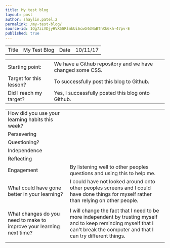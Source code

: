 ```yaml
---
title: My test blog
layout: post
author: shaylin.patel.2
permalink: /my-test-blog/
source-id: 1Og7ziVDjyHVX5GRlmkUi6cwG4dNaBTnXk6kh-47pv-E
published: true
---
```

<table>
  <tr>
    <td>Title</td>
    <td>My Test Blog</td>
    <td>Date</td>
    <td>10/11/17</td>
  </tr>
</table>


<table>
  <tr>
    <td>Starting point:</td>
    <td>We have a Github repository and we have changed some CSS.</td>
  </tr>
  <tr>
    <td>Target for this lesson?</td>
    <td>To successfully post this blog to Github.</td>
  </tr>
  <tr>
    <td>Did I reach my target? </td>
    <td>Yes, I successfully posted this blog onto Github.</td>
  </tr>
</table>


<table>
  <tr>
    <td>How did you use your learning habits this week?</td>
    <td></td>
  </tr>
  <tr>
    <td>Persevering</td>
    <td></td>
  </tr>
  <tr>
    <td>Questioning?</td>
    <td></td>
  </tr>
  <tr>
    <td>Independence</td>
    <td></td>
  </tr>
  <tr>
    <td>Reflecting</td>
    <td></td>
  </tr>
  <tr>
    <td>Engagement</td>
    <td>By listening well to other peoples questions and using this to help me.</td>
  </tr>
  <tr>
    <td>What could have gone better in your learning?</td>
    <td>I could have not looked around onto other peoples screens and I could have done things for myself rather than relying on other people. 
    </td>
  </tr>
  <tr>
    <td></td>
    <td></td>
  </tr>
  <tr>
    <td>What changes do you need to make to improve your learning next time?</td>
    <td>I will change the fact that I need to be more independent by trusting myself and to keep reminding myself that I can't break the
        computer and that I can try different things.
    </td>
  </tr>
  <tr>
    <td></td>
    <td></td>
  </tr> 
</table>


